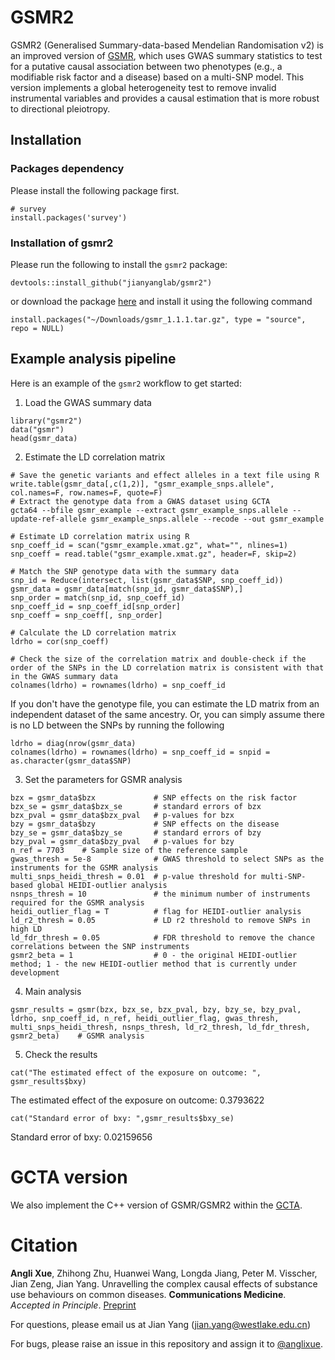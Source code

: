 # GSMR2
 
GSMR2 (Generalised Summary-data-based Mendelian Randomisation v2) is an improved version of [GSMR](https://github.com/jianyanglab/gsmr), which uses GWAS summary statistics to test for a putative causal association between two phenotypes (e.g., a modifiable risk factor and a disease) based on a multi-SNP model. This version implements a global heterogeneity test to remove invalid instrumental variables and provides a causal estimation that is more robust to directional pleiotropy.

## Installation

### Packages dependency

Please install the following package first. 

```{r}
# survey
install.packages('survey')
```

### Installation of gsmr2

Please run the following to install the `gsmr2` package:
```
devtools::install_github("jianyanglab/gsmr2")
```

or download the package [here](https://yanglab.westlake.edu.cn/software/gsmr/static/gsmr_1.1.1.tar.gz) and install it using the following command
```
install.packages("~/Downloads/gsmr_1.1.1.tar.gz", type = "source", repo = NULL)
```

## Example analysis pipeline

Here is an example of the `gsmr2` workflow to get started:

1. Load the GWAS summary data
```
library("gsmr2")
data("gsmr")
head(gsmr_data)
```
2. Estimate the LD correlation matrix
```
# Save the genetic variants and effect alleles in a text file using R
write.table(gsmr_data[,c(1,2)], "gsmr_example_snps.allele", col.names=F, row.names=F, quote=F)
# Extract the genotype data from a GWAS dataset using GCTA
gcta64 --bfile gsmr_example --extract gsmr_example_snps.allele --update-ref-allele gsmr_example_snps.allele --recode --out gsmr_example

# Estimate LD correlation matrix using R
snp_coeff_id = scan("gsmr_example.xmat.gz", what="", nlines=1)
snp_coeff = read.table("gsmr_example.xmat.gz", header=F, skip=2)

# Match the SNP genotype data with the summary data
snp_id = Reduce(intersect, list(gsmr_data$SNP, snp_coeff_id))
gsmr_data = gsmr_data[match(snp_id, gsmr_data$SNP),]
snp_order = match(snp_id, snp_coeff_id)
snp_coeff_id = snp_coeff_id[snp_order]
snp_coeff = snp_coeff[, snp_order]

# Calculate the LD correlation matrix
ldrho = cor(snp_coeff)

# Check the size of the correlation matrix and double-check if the order of the SNPs in the LD correlation matrix is consistent with that in the GWAS summary data
colnames(ldrho) = rownames(ldrho) = snp_coeff_id

```
If you don't have the genotype file, you can estimate the LD matrix from an independent dataset of the same ancestry.
Or, you can simply assume there is no LD between the SNPs by running the following
```
ldrho = diag(nrow(gsmr_data)
colnames(ldrho) = rownames(ldrho) = snp_coeff_id = snpid = as.character(gsmr_data$SNP)
```

3. Set the parameters for GSMR analysis
```
bzx = gsmr_data$bzx             # SNP effects on the risk factor
bzx_se = gsmr_data$bzx_se       # standard errors of bzx
bzx_pval = gsmr_data$bzx_pval   # p-values for bzx
bzy = gsmr_data$bzy             # SNP effects on the disease
bzy_se = gsmr_data$bzy_se       # standard errors of bzy
bzy_pval = gsmr_data$bzy_pval   # p-values for bzy
n_ref = 7703    # Sample size of the reference sample
gwas_thresh = 5e-8              # GWAS threshold to select SNPs as the instruments for the GSMR analysis
multi_snps_heidi_thresh = 0.01  # p-value threshold for multi-SNP-based global HEIDI-outlier analysis
nsnps_thresh = 10               # the minimum number of instruments required for the GSMR analysis
heidi_outlier_flag = T          # flag for HEIDI-outlier analysis
ld_r2_thresh = 0.05             # LD r2 threshold to remove SNPs in high LD
ld_fdr_thresh = 0.05            # FDR threshold to remove the chance correlations between the SNP instruments
gsmr2_beta = 1                  # 0 - the original HEIDI-outlier method; 1 - the new HEIDI-outlier method that is currently under development 
```

4. Main analysis
```
gsmr_results = gsmr(bzx, bzx_se, bzx_pval, bzy, bzy_se, bzy_pval, ldrho, snp_coeff_id, n_ref, heidi_outlier_flag, gwas_thresh,
multi_snps_heidi_thresh, nsnps_thresh, ld_r2_thresh, ld_fdr_thresh, gsmr2_beta)    # GSMR analysis 
```

5. Check the results
```
cat("The estimated effect of the exposure on outcome: ", gsmr_results$bxy)
```
The estimated effect of the exposure on outcome:  0.3793622

```
cat("Standard error of bxy: ",gsmr_results$bxy_se)
```
Standard error of bxy:  0.02159656

# GCTA version
We also implement the C++ version of GSMR/GSMR2 within the [GCTA](https://github.com/jianyangqt/gcta). 

# Citation

**Angli Xue**, Zhihong Zhu, Huanwei Wang, Longda Jiang, Peter M. Visscher, Jian Zeng, Jian Yang. Unravelling the complex causal effects of substance use behaviours on common diseases. **Communications Medicine**. *Accepted in Principle*. [Preprint](https://www.researchsquare.com/article/rs-3465061/v1)

For questions, please email us at Jian Yang (jian.yang@westlake.edu.cn)

For bugs, please raise an issue in this repository and assign it to [@anglixue](https://github.com/anglixue).
